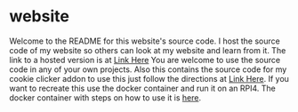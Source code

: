 # website
Welcome to the README for this website's source code. I host the source code of my website so others can look at my website and learn from it.
The link to a hosted version is at [Link Here](https://lschaefer.xyz) You are welcome to use the source code in any of your own projects.
Also this contains the source code for my cookie clicker addon to use this just follow the directions at [Link Here](https://lschaefer.xyz/cookieClicker/).
If you want to recreate this use the docker container and run it on an RPI4. The docker container with steps on how to use it is [here](https://github.com/Lukasdotcom/dockerWebsite).
